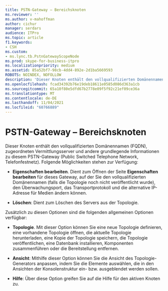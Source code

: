 ```yaml
---
title: PSTN-Gateway – Bereichsknoten
ms.reviewer: ''
ms.author: v-mahoffman
author: cichur
manager: serdars
audience: ITPro
ms.topic: article
f1.keywords:
- CSH
ms.custom:
- ms.lync.tb.PstnGatewayScopeNode
ms.prod: skype-for-business-itpro
ms.localizationpriority: medium
ms.assetid: 85a52bf7-98cb-4dd4-892e-2d1ba5669593
ROBOTS: NOINDEX, NOFOLLOW
description: 'Dieser Knoten enthält den vollqualifizierten Domänennamen (FQDN), zugeordneten Vermittlungsserver und andere grundlegende Informationen zu diesem PSTN-Gateway (Public Switched Telephone Network, Telefonfestnetz). Folgende Möglichkeiten stehen zur Verfügung:'
ms.openlocfilehash: fcad34392b76e19deb18611e0585d086d363a1cb
ms.sourcegitcommit: 65a10f80e5dfd67b2778e09f5f92c21ef09ce36a
ms.translationtype: MT
ms.contentlocale: de-DE
ms.lasthandoff: 11/04/2021
ms.locfileid: "60766889"
---
```

# <a name="pstn-gateway-scope-node"></a>PSTN-Gateway – Bereichsknoten
 
Dieser Knoten enthält den vollqualifizierten Domänennamen (FQDN), zugeordneten Vermittlungsserver und andere grundlegende Informationen zu diesem PSTN-Gateway (Public Switched Telephone Network, Telefonfestnetz). Folgende Möglichkeiten stehen zur Verfügung:
  
- **Eigenschaften bearbeiten**. Dient zum Öffnen der Seite **Eigenschaften bearbeiten** für dieses Gateway, auf der Sie den vollqualifizierten Domänennamen (falls die Topologie noch nicht veröffentlicht wurde), den Überwachungsport, das Transportprotokoll und die alternative IP-Adresse für Medien ändern können.
    
- **Löschen**: Dient zum Löschen des Servers aus der Topologie.
    
Zusätzlich zu diesen Optionen sind die folgenden allgemeinen Optionen verfügbar:
  
- **Topologie**. Mit dieser Option können Sie eine neue Topologie definieren, eine vorhandene Topologie öffnen, die aktuelle Topologie herunterladen, eine Kopie der Topologie speichern, die Topologie veröffentlichen, eine Datenbank installieren, Komponenten zusammenführen oder die Bereitstellung entfernen.
    
- **Ansicht**: Mithilfe dieser Option können Sie die Ansicht des Topologie-Generators anpassen, indem Sie die Elemente auswählen, die in den Ansichten der Konsolenstruktur ein- bzw. ausgeblendet werden sollen.
    
- **Hilfe**: Über diese Option greifen Sie auf die Hilfe für den aktiven Knoten zu.
    

